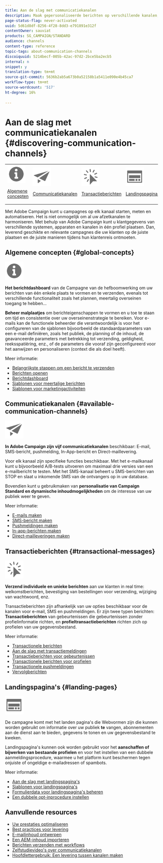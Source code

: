 ```yaml
---
title: Aan de slag met communicatiekanalen
description: Maak gepersonaliseerde berichten op verschillende kanalen, gebruik malplaatjes, creeer landende pagina's en controleer beste praktijken.
page-status-flag: never-activated
uuid: 5d61d8df-8256-4f28-8dd3-e791891e312f
contentOwner: sauviat
products: SG_CAMPAIGN/STANDARD
audience: channels
content-type: reference
topic-tags: about-communication-channels
discoiquuid: 5214becf-005b-42ac-97d2-2bce5ba2ecb5
internal: n
snippet: y
translation-type: tm+mt
source-git-commit: 5636b2ab5a673b0a52158b1a5411e090e4b45ca7
workflow-type: tm+mt
source-wordcount: '517'
ht-degree: 16%

---
```



# Aan de slag met communicatiekanalen {#discovering-communication-channels}

<table>
<tr>
<td><img src="assets/do-not-localize/icon_concepts.svg" width="60px"><p><a href="#global-concepts">Algemene concepten</a></p></td>
<td><img src="assets/do-not-localize/icon_channels.svg" width="60px"><p><a href="#available-communication-channels">Communicatiekanalen</a></p></td>
<td><img src="assets/do-not-localize/icon_transactional.svg" width="60px"><p><a href="#transactional-messages">Transactieberichten</a></p></td>
<td><img src="assets/do-not-localize/icon_landing.svg" width="60px"><p><a href="#landing-pages">Landingspagina's</a></p></td></tr>
</table>

Met Adobe Campaign kunt u campagnes op elk kanaal starten, meten en automatiseren.
Het is niet onmogelijk om al uw afzetkanalen te harmoniseren. Met behulp van Adobe Campaign kunt u klantgegevens van verschillende systemen, apparaten en kanalen in één profiel plaatsen. Dan, leverend geschikte en relevante campagnes die uw klanten op de juiste plaatsen en de juiste manieren tijdens hun klantenreis ontmoeten.

## Algemene concepten {#global-concepts}

<img src="assets/do-not-localize/icon_concepts.svg" width="60px">

**Het berichtdashboard** van de Campagne van de hefboomwerking om uw berichten van één enkele plaats te vormen en te verzenden, evenals tot verschillende functionaliteit zoals het plannen, meertalig overseinen toegang te hebben...

**Beheer malplaatjes** om berichteigenschappen te vormen en u toe te staan om tijd en consistentie over uw overseinenstrategie te bereiken. Voor e-mails kan de functionele beheerder die verantwoordelijk is voor het configureren van de sjablonen bijvoorbeeld de standaardparameters van een e-mail definiëren, zoals het publiek, de planning of de inhoud, de geavanceerde parameters met betrekking tot verzending, geldigheid, reeksspatiëring, enz., of de parameters die vooraf zijn geconfigureerd voor het aanwijzen en personaliseren (context die als doel heeft).

Meer informatie:

* [Belangrijkste stappen om een bericht te verzenden](../../channels/using/key-steps-to-send-a-message.md)
* [Berichten openen](../../channels/using/accessing-messages.md)
* [Berichtdashboard](../../channels/using/message-dashboard.md)
* [Sjablonen voor meertalige berichten](../../channels/using/multilingual-messages-template.md)
* [Sjablonen voor marketingactiviteiten](../../start/using/marketing-activity-templates.md)

## Communicatiekanalen {#available-communication-channels}

<img src="assets/do-not-localize/icon_channels.svg"  width="60px">

**In Adobe Campaign zijn vijf communicatiekanalen** beschikbaar: E-mail, SMS-bericht, pushmelding, In-App-bericht en Direct-maillevering.

Voor elk kanaal zijn specifieke functies beschikbaar. Met het e-mailkanaal kunt u bijvoorbeeld A/B-tests uitvoeren om maximaal drie versies van een e-mailbericht te testen. Met het SMS-kanaal beheert u SMS-berichten van STOP en slaat u inkomende SMS van de ontvangers op in uw database.

Bovendien kunt u gebruikmaken van **personalisatie van Campaign Standard en dynamische inhoudmogelijkheden** om de interesse van uw publiek weer te geven.

Meer informatie:

* [E-mails maken](../../channels/using/about-emails.md)
* [SMS-bericht maken](../../channels/using/about-sms-messages.md)
* [Pushmeldingen maken](../../channels/using/about-push-notifications.md)
* [In-app-berichten maken](../../channels/using/about-in-app-messaging.md)
* [Direct-mailleveringen maken](../../channels/using/about-direct-mail.md)

## Transactieberichten {#transactional-messages}

<img src="assets/do-not-localize/icon_transactional.svg" width="60px">

**Verzend individuele en unieke berichten** aan uw klanten in real time: welkomstberichten, bevestiging van bestellingen voor verzending, wijziging van wachtwoord, enz.

Transactieberichten zijn afhankelijk van uw opties beschikbaar voor de kanalen voor e-mail, SMS en pushmeldingen. Er zijn twee typen berichten: **Transactieberichten** van gebeurtenissen die gebeurtenissen zonder profielinformatie richten, en **profieltransactieberichten** richten zich op profielen van uw gegevensbestand.

Meer informatie:

* [Transactionele berichten](../../channels/using/getting-started-with-transactional-msg.md)
* [Aan de slag met transactiemeldingen](../../channels/using/getting-started-with-transactional-msg.md)
* [Transactieberichten voor gebeurtenissen](../../channels/using/event-transactional-messages.md)
* [Transactionele berichten voor profielen](../../channels/using/profile-transactional-messages.md)
* [Transactionele pushmeldingen](../../channels/using/transactional-push-notifications.md)
* [Vervolgberichten](../../channels/using/follow-up-messages.md)

## Landingspagina&#39;s {#landing-pages}

<img src="assets/do-not-localize/icon_landing.svg" width="60px">

De campagne komt met het landen pagina&#39;s die Webvormen zijn die kunnen worden gebruikt om informatie over uw publiek **te** vangen, abonnementen aan de dienst aan te bieden, gegevens te tonen en uw gegevensbestand te kweken.

Landingspagina&#39;s kunnen ook worden gebruikt voor het **aanschaffen of bijwerken van bestaande profielen** en voor het instellen van een dubbele aanmeldingsprocedure, waarmee u het platform kunt beschermen tegen onjuiste of ongeldige e-mailadressen of spambots.

Meer informatie:

* [Aan de slag met landingspagina&#39;s](../../channels/using/getting-started-with-landing-pages.md)
* [Sjablonen voor landingspagina&#39;s](../../channels/using/landing-page-templates.md)
* [Formulierdata voor landingspagina&#39;s beheren](../../channels/using/managing-landing-page-form-data.md)
* [Een dubbele opt-inprocedure instellen](../../channels/using/setting-up-a-double-opt-in-process.md)

## Aanvullende resources

* [Uw prestaties optimaliseren](../../sending/using/about-deliverability.md)
* [Best practices voor levering](../../sending/using/delivery-best-practices.md)
* [E-mailinhoud ontwerpen](../../designing/using/designing-content-in-adobe-campaign.md)
* [Een AEM-inhoud importeren](../../integrating/using/creating-email-experience-manager.md)
* [Berichten verzenden met workflows](../../automating/using/about-channel-activities.md)
* [Zelfstudievideo&#39;s over communicatiekanalen](https://docs.adobe.com/content/help/en/campaign-standard-learn/tutorials/communication-channels/email/create-email-from-homepage.html)
* [Hoofdlettergebruik: Een levering tussen kanalen maken](../../automating/using/workflow-cross-channel-delivery.md)
